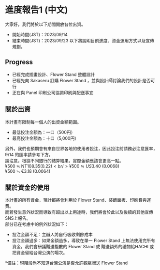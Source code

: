 # 進度報告1 (中文)

大家好，我們將於以下期間開放各位出資。

- 開始時間(JST)：2023/09/14
- 結束時間(JST)：2023/09/23
以下將說明目前進度、資金運用方式以及宣傳規劃。

## Progress

- 已經完成插畫設計、Flower Stand 整體設計
- 已經先向 Sakaseru 訂購 Flower Stand ，並與設計師討論我們的設計是否可行
- 正在與 Panel 印刷公司協調印刷與配送事宜

## 關於出資

本計畫有限制每一個人的出資金額範圍。

- 最低投注金額為：一口（500円）
- 最高投注金額為：十口（5,000円）

另外，我們也預期會有來自世界各地的使用者投注，因此投注前請務必注意匯率，9/14 的匯率請參考下方。<br/>
請注意，根據不同銀行的結算結果，實際金額應該會更高一點。<br/>
¥500 ≒ NT$108.35 (0.22)<br/>
¥500 ≒ US$3.40 (0.0068)<br/>
¥500 ≒ €3.18 (0.0064)<br/>

## 關於資金的使用

本計畫的所有資金，預計都將會利用於 Flower Stand、裝飾面板、印刷費與運費。<br/>
而若發生意外狀況而導致有超出以上用途時，我們將會於此以及後續的其他宣傳SNS上報告。<br/>
部分已在考慮中的例外狀況如下：

- 投注金額不足：主辦人將自行吸收剩餘成本
- 投注金額過多：如果金額過多，導致在單一 Flower Stand 上無法使用完所有資金，我們會研議贈送複數的 Flower Stand 或 贈送額外的禮物給HACHI 或 把資金留給台灣公演的場次。

*備註：現階段尚不知道台灣公演是否允許觀眾贈送 Flower Stand
